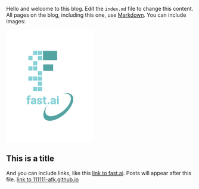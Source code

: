 Hello and welcome to this blog. Edit the `index.md` file to change this content. All pages on the blog, including this one, use [Markdown](https://guides.github.com/features/mastering-markdown/). You can include images:

![Image of fast.ai logo](images/logo.png)

## This is a title

And you can include links, like this [link to fast.ai](https://www.fast.ai). Posts will appear after this file. 
[link to 111111-afk.github.io](https://github.com/111111-afk/111111-afk.github.io/blob/master/_posts/2022-04-19-start.md/)
